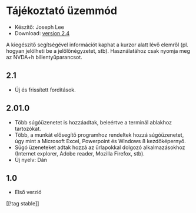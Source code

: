 # Tájékoztató üzemmód #

* Készítő: Joseph Lee
* Download: [version 2.4][1]

A kiegészítő segítségével információt kaphat a kurzor alatt lévő elemről
(pl. hogyan jelölheti be a jelölőnégyzetet, stb). Használatához csak nyomja
meg az NVDA+h billentyűparancsot.

## 2.1 ##

* Új és frissített fordítások.


## 2.01.0 ##

* Több súgóüzenetet is hozzáadtak, beleértve a terminál ablakhoz tartozókat.
* Több, a munkát elősegítő programhoz rendeltek hozzá súgóüzenetet, úgy mint
  a Microsoft Excel, Powerpoint és Windows 8 kezdőképernyő.
* Súgó üzeneteket adtak hozzá az űrlapokkal dolgozó alkalmazásokhoz
  (Internet explorer, Adobe reader, Mozilla Firefox, stb).
* Új nyelv: Dán


## 1.0 ##

* Első verzió

[[!tag stable]]

[1]: http://addons.nvda-project.org/files/get.php?file=cua
